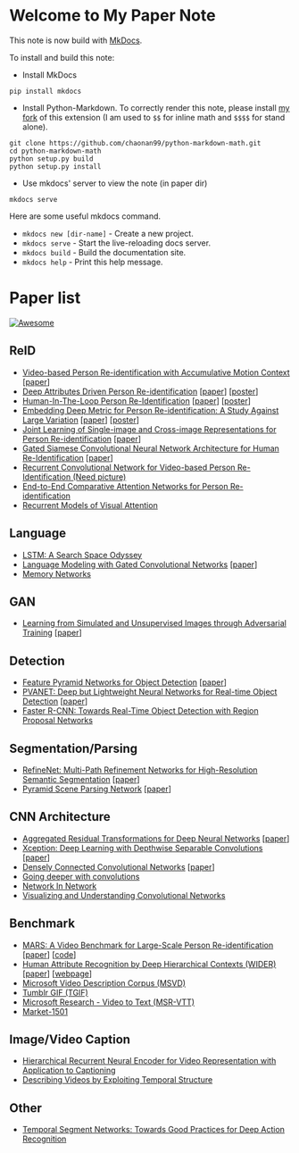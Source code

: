 # Welcome to My Paper Note

This note is now build with [MkDocs](http://www.mkdocs.org/).

To install and build this note:

* Install MkDocs

```
pip install mkdocs
```

* Install Python-Markdown. To correctly render this note, please install [my fork](https://github.com/chaonan99/python-markdown-math) of this extension (I am used to `$$` for inline math and `$$$$` for stand alone).

```
git clone https://github.com/chaonan99/python-markdown-math.git
cd python-markdown-math
python setup.py build
python setup.py install
```

* Use mkdocs' server to view the note (in paper dir)

```
mkdocs serve
```

Here are some useful mkdocs command.

* `mkdocs new [dir-name]` - Create a new project.
* `mkdocs serve` - Start the live-reloading docs server.
* `mkdocs build` - Build the documentation site.
* `mkdocs help` - Print this help message.

# Paper list

[![Awesome](https://cdn.rawgit.com/sindresorhus/awesome/d7305f38d29fed78fa85652e3a63e154dd8e8829/media/badge.svg)](https://github.com/sindresorhus/awesome)

## ReID
* [Video-based Person Re-identification with Accumulative Motion Context](201701/video-based-person-re-identification-withaccumulative-motion-context.md) \[[paper](https://arxiv.org/pdf/1701.00193.pdf)\]
* [Deep Attributes Driven Person Re-identification](201610/deep-attributes-driven-person-re-identification.md) \[[paper](https://arxiv.org/pdf/1605.03259v2.pdf)\] \[[poster](http://www.eccv2016.org/files/posters/P-1B-34.pdf)\]
* [Human-In-The-Loop Person Re-Identification](201610/human-in-the-loop-person-re-identification.md) \[[paper](http://www.eecs.qmul.ac.uk/~xz303/papers/ECCV16/WangEtAl_ECCV2016.pdf)\] \[[poster](http://www.eccv2016.org/files/posters/P-2B-41.pdf)\]
* [Embedding Deep Metric for Person Re-identification: A Study Against Large Variation](201610/embedding-deep-metric-for-person-re-identification-a-study-against-large-variation.md)
 \[[paper](http://www.cbsr.ia.ac.cn/users/hailinshi/papers/2016-eccv/0236.pdf)\] \[[poster](http://www.eccv2016.org/files/posters/P-1A-44.pdf)\]
* [Joint Learning of Single-image and Cross-image Representations for Person Re-identification](201610/joint-learning-of-single-image-and-cross-image-representations-for-person-re-identification.md) \[[paper](http://ss.sysu.edu.cn/~ll/files/CVPR2016_PersonReID.pdf)\]
* [Gated Siamese Convolutional Neural Network Architecture for Human Re-Identification](201610/gated-siamese-convolutional-neural-network-architecture-for-human-re-identification.md) \[[paper](https://arxiv.org/pdf/1607.08378v2.pdf)\]
* [Recurrent Convolutional Network for Video-based Person Re-Identification (Need picture)](201609/recurrent-convolutional-network-for-video-based-person-re-identification.md)
* [End-to-End Comparative Attention Networks for Person Re-identification](201609/end-to-end-comparative-attention-networks-for-person-re-identification.md)
* [Recurrent Models of Visual Attention](201608/recurrent-models-of-visual-attention.md)

## Language
* [LSTM: A Search Space Odyssey]()
* [Language Modeling with Gated Convolutional Networks](201612/language-modeling-with-gated-convolutional-networks.md) \[[paper](http://arxiv.org/pdf/1612.08083v1)\]
* [Memory Networks](201609/memory-networks.md)

## GAN
* [Learning from Simulated and Unsupervised Images through Adversarial Training](201612/learning-from-simulated-and-unsupervised-images-through-adversarial-training.md) \[[paper](http://arxiv.org/pdf/1612.07828v1.pdf)\]

## Detection
* [Feature Pyramid Networks for Object Detection](201612/feature-pyramid-networks-for-object-detection.md) \[[paper](http://arxiv.org/pdf/1612.03144v1)\]
* [PVANET: Deep but Lightweight Neural Networks for Real-time Object Detection](201612/pvanet-deep-but-lightweight-neural-networks-for-real-time-object-detection.md) \[[paper](http://cn.arxiv.org/pdf/1608.08021v3)\]
* [Faster R-CNN: Towards Real-Time Object Detection with Region Proposal Networks](201609/faster-r-cnn-towards-real-time-object-detection-with-region-proposal-networks.md)

## Segmentation/Parsing
* [RefineNet: Multi-Path Refinement Networks for High-Resolution Semantic Segmentation](201612/refinenet-multi-path-refinement-networks-for-high-resolution-semantic-segmentation.md) \[[paper](http://arxiv.org/pdf/1611.06612v3.pdf)\]
* [Pyramid Scene Parsing Network](201612/pyramid-scene-parsing-network.md) \[[paper](https://arxiv.org/pdf/1612.01105.pdf)\]

## CNN Architecture
* [Aggregated Residual Transformations for Deep Neural Networks](201612/aggregated-residual-transformations-for-deep-neural-networks.md) \[[paper](http://cn.arxiv.org/pdf/1611.05431v1)\]
* [Xception: Deep Learning with Depthwise Separable Convolutions](201612/xception-deep-learning-with-depthwise-separable-convolutions.md) \[[paper](http://cn.arxiv.org/pdf/1610.02357v2)\]
* [Densely Connected Convolutional Networks](201612/densely-connected-convolutional-networks.md) \[[paper](http://cn.arxiv.org/pdf/1608.06993v3)\]
* [Going deeper with convolutions](201608/going-deeper-with-convolutions.md)
* [Network In Network](201608/network-in-network.md)
* [Visualizing and Understanding Convolutional Networks](201608/visualizing-and-understanding-convolutional-networks.md)

## Benchmark
* [MARS: A Video Benchmark for Large-Scale Person Re-identification](201701/mars-a-video-benchmark-for-large-scale-person-re-identification.md) \[[paper](http://liangzheng.org/1320.pdf)\] \[[code](https://github.com/liangzheng06/MARS-evaluation)\]
* [Human Attribute Recognition by Deep Hierarchical Contexts (WIDER)](201612/human-attribute-recognition-by-deep-hierarchical-contexts.md) \[[paper](http://personal.ie.cuhk.edu.hk/~ccloy/files/eccv_2016_human.pdf)\] \[[webpage](http://mmlab.ie.cuhk.edu.hk/projects/WIDERAttribute.html)\]
* [Microsoft Video Description Corpus (MSVD)](201609/microsoft-video-description-corpus-msvd.md)
* [Tumblr GIF (TGIF)](201609/tumblr-gif-tgif.md)
* [Microsoft Research - Video to Text (MSR-VTT)](201609/microsoft-research-video-to-text-msr-vtt.md)
* [Market-1501](201609/market-1501.md)


## Image/Video Caption
* [Hierarchical Recurrent Neural Encoder for Video Representation with Application to Captioning](201609/hierarchical-recurrent-neural-encoder-for-video-representation-with-application-to-captioning.md)
* [Describing Videos by Exploiting Temporal Structure](201609/describing-videos-by-exploiting-temporal-structure.md)

## Other
* [Temporal Segment Networks: Towards Good Practices for Deep Action Recognition](201609/temporal-segment-networks-towards-good-practices-for-deep-action-recognition.md)